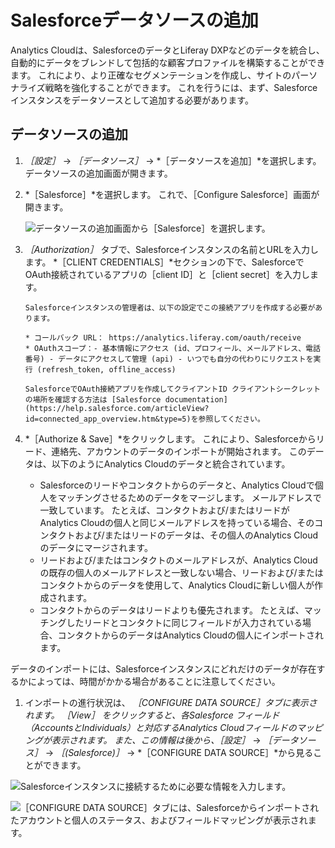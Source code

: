 # Salesforceデータソースの追加

Analytics Cloudは、SalesforceのデータとLiferay DXPなどのデータを統合し、自動的にデータをブレンドして包括的な顧客プロファイルを構築することができます。 これにより、より正確なセグメンテーションを作成し、サイトのパーソナライズ戦略を強化することができます。 これを行うには、まず、Salesforceインスタンスをデータソースとして追加する必要があります。

## データソースの追加

1. *［設定］* → *［データソース］* → *［データソースを追加］*を選択します。 データソースの追加画面が開きます。

1. *［Salesforce］*を選択します。 これで、［Configure Salesforce］画面が開きます。

    ![データソースの追加画面から［Salesforce］を選択します。](adding-a-salesforce-data-source/images/01.png)

1. *［Authorization］* タブで、Salesforceインスタンスの名前とURLを入力します。 *［CLIENT CREDENTIALS］*セクションの下で、SalesforceでOAuth接続されているアプリの［client ID］と［client secret］を入力します。

    ```{note}
    Salesforceインスタンスの管理者は、以下の設定でこの接続アプリを作成する必要があります。

    * コールバック URL： https://analytics.liferay.com/oauth/receive
    * OAuthスコープ：- 基本情報にアクセス (id、プロフィール、メールアドレス、電話番号) - データにアクセスして管理 (api) - いつでも自分の代わりにリクエストを実行 (refresh_token, offline_access)

    SalesforceでOAuth接続アプリを作成してクライアントID クライアントシークレットの場所を確認する方法は [Salesforce documentation](https://help.salesforce.com/articleView?id=connected_app_overview.htm&type=5)を参照してください。
    ```

1. *［Authorize & Save］*をクリックします。 これにより、Salesforceからリード、連絡先、アカウントのデータのインポートが開始されます。 このデータは、以下のようにAnalytics Cloudのデータと統合されています。

    * Salesforceのリードやコンタクトからのデータと、Analytics Cloudで個人をマッチングさせるためのデータをマージします。 メールアドレスで一致しています。 たとえば、コンタクトおよび/またはリードがAnalytics Cloudの個人と同じメールアドレスを持っている場合、そのコンタクトおよび/またはリードのデータは、その個人のAnalytics Cloudのデータにマージされます。
    * リードおよび/またはコンタクトのメールアドレスが、Analytics Cloudの既存の個人のメールアドレスと一致しない場合、リードおよび/またはコンタクトからのデータを使用して、Analytics Cloudに新しい個人が作成されます。
    * コンタクトからのデータはリードよりも優先されます。 たとえば、マッチングしたリードとコンタクトに同じフィールドが入力されている場合、コンタクトからのデータはAnalytics Cloudの個人にインポートされます。

  データのインポートには、Salesforceインスタンスにどれだけのデータが存在するかによっては、時間がかかる場合があることに注意してください。

1. インポートの進行状況は、 *［CONFIGURE DATA SOURCE］*タブに表示されます。 ［View］ をクリックすると、各Salesforce フィールド（AccountsとIndividuals）と対応するAnalytics Cloudフィールドのマッピングが表示されます。 また、この情報は後から、*［設定］* → *［データソース］* → *［(Salesforce)］* → *［CONFIGURE DATA SOURCE］*から見ることができます。

![Salesforceインスタンスに接続するために必要な情報を入力します。](adding-a-salesforce-data-source/images/02.png)

![［CONFIGURE DATA SOURCE］タブには、Salesforceからインポートされたアカウントと個人のステータス、およびフィールドマッピングが表示されます。](adding-a-salesforce-data-source/images/03.png)
